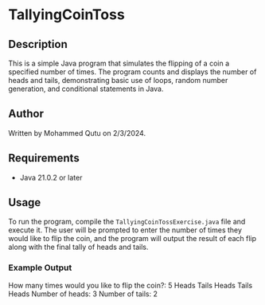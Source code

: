 # TallyingCoinToss

## Description
This is a simple Java program that simulates the flipping of a coin a specified number of times. The program counts and displays the number of heads and tails, demonstrating basic use of loops, random number generation, and conditional statements in Java.

## Author
Written by Mohammed Qutu on 2/3/2024.

## Requirements
- Java 21.0.2 or later

## Usage
To run the program, compile the `TallyingCoinTossExercise.java` file and execute it. The user will be prompted to enter the number of times they would like to flip the coin, and the program will output the result of each flip along with the final tally of heads and tails.

### Example Output
How many times would you like to flip the coin?:
5
Heads
Tails
Heads
Tails
Heads
Number of heads: 3
Number of tails: 2
